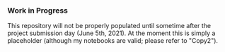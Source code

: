 ### Work in Progress  

This repository will not be properly populated until sometime after the project submission day (June 5th, 2021). At the moment this is simply a placeholder (although my notebooks are valid; please refer to "Copy2").
